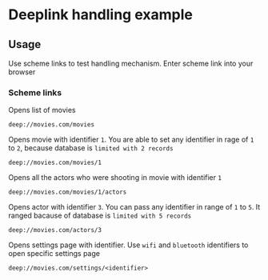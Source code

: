 
# Deeplink handling example

## Usage

Use scheme links to test handling mechanism. Enter scheme link into your browser

### Scheme links

Opens list of movies
```http
deep://movies.com/movies
```

Opens movie with identifier `1`. You are able to set any identifier in rage of `1` to `2`, because database is `limited with 2 records`
```http
deep://movies.com/movies/1
```

Opens all the actors who were shooting in movie with identifier `1`
```http
deep://movies.com/movies/1/actors
```

Opens actor with identifier `3`. You can pass any identifier in range of `1` to `5`. It ranged bacause of database is `limited with 5 records`
```http
deep://movies.com/actors/3
```

Opens settings page with identifier. Use `wifi` and `bluetooth` identifiers to open specific settings page
```http
deep://movies.com/settings/<identifier>
```
